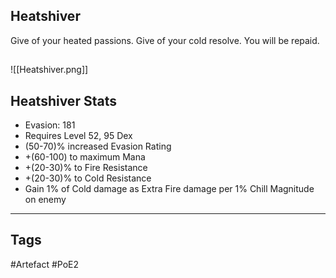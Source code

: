 ## Heatshiver
Give of your heated passions.
Give of your cold resolve.
You will be repaid.
##
![[Heatshiver.png]]
## Heatshiver Stats
- Evasion: 181
- Requires Level 52, 95 Dex
- (50-70)% increased Evasion Rating
- +(60-100) to maximum Mana
- +(20-30)% to Fire Resistance
- +(20-30)% to Cold Resistance
- Gain 1% of Cold damage as Extra Fire damage per 1% Chill Magnitude on enemy


---
## Tags
#Artefact
#PoE2